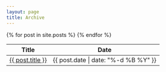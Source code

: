 ```yaml
---
layout: page
title: Archive
---
```


<table class="table table-hover">
  <thead>
    <tr>
      <th>Title</th>
      <th>Date</th>
    </tr>
  </thead>
  <tbody>
	  {% for post in site.posts %}
	  <tr>
		<td> 
			<a href="{{ post.url }}">{{ post.title }}</a>
		</td>
		<td>
			{{ post.date | date: "%-d %B %Y" }}
		</td>
	  </tr>
	  {% endfor %}
  </tbody>
</table>